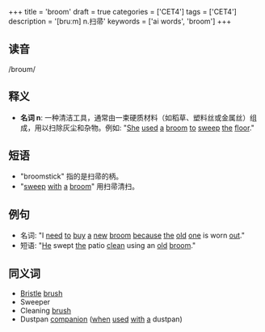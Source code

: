 +++
title = 'broom'
draft = true
categories = ['CET4']
tags = ['CET4']
description = '[bruːm] n.扫帚'
keywords = ['ai words', 'broom']
+++

## 读音
/broʊm/

## 释义
- **名词 n**: 一种清洁工具，通常由一束硬质材料（如稻草、塑料丝或金属丝）组成，用以扫除灰尘和杂物。例如: "[She](/zh/post/she/) [used](/zh/post/used/) [a](/zh/post/a/) [broom](/zh/post/broom/) [to](/zh/post/to/) [sweep](/zh/post/sweep/) [the](/zh/post/the/) [floor](/zh/post/floor/)."

## 短语
- "broomstick" 指的是扫帚的柄。
- "[sweep](/zh/post/sweep/) [with](/zh/post/with/) [a](/zh/post/a/) [broom](/zh/post/broom/)" 用扫帚清扫。

## 例句
- 名词: "I [need](/zh/post/need/) [to](/zh/post/to/) [buy](/zh/post/buy/) [a](/zh/post/a/) [new](/zh/post/new/) [broom](/zh/post/broom/) [because](/zh/post/because/) [the](/zh/post/the/) [old](/zh/post/old/) [one](/zh/post/one/) is worn [out](/zh/post/out/)."
- 短语: "[He](/zh/post/he/) swept [the](/zh/post/the/) patio [clean](/zh/post/clean/) using an [old](/zh/post/old/) [broom](/zh/post/broom/)."

## 同义词
- [Bristle](/zh/post/bristle/) [brush](/zh/post/brush/)
- Sweeper
- Cleaning [brush](/zh/post/brush/)
- Dustpan [companion](/zh/post/companion/) ([when](/zh/post/when/) [used](/zh/post/used/) [with](/zh/post/with/) [a](/zh/post/a/) dustpan)
